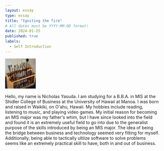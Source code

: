 ```yaml
---
layout: essay
type: essay
title: "Igniting the fire"
# All dates must be YYYY-MM-DD format!
date: 2024-01-25
published: true
labels:
  - Self Introduction
---
```


<img width="100px" class="rounded float-start pe-4" src="../img/igniting/paintbrushes.jpg">

Hello, my name is Nicholas Yasuda. I am studying for a B.B.A. in MIS at the Shidler College of Business at the University of Hawaii at Manoa. I was born and raised in Waikiki, on O'ahu, Hawaii. My hobbies include reading, listening to music, and playing video games. 
My initial reason for becoming an MIS major was my father's whim, but I have since looked into the field and found it is an extremely useful field to go into due to the generalist purpose of the skills introduced by being an MIS major. The idea of being the bridge between business and technology seemed very fitting for myself. Additionally, being able to tactically ultiize software to solve problems seems like an extremely practical skill to have, both in and out of business.  
